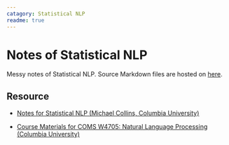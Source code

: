 ```yaml
---
catagory: Statistical NLP
readme: true
---
```


# Notes of Statistical NLP

Messy notes of Statistical NLP. Source Markdown files are hosted on [here](https://github.com/Renovamen/what-if/nlp/statistical-nlp).



## Resource

- [Notes for Statistical NLP (Michael Collins, Columbia University)](http://www.cs.columbia.edu/~mcollins/)

- [Course Materials for COMS W4705: Natural Language Processing (Columbia University)](http://www.cs.columbia.edu/~mcollins/cs4705-spring2019/)